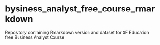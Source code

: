 # bysiness_analyst_free_course_rmarkdown
Repository containing Rmarkdown version and dataset for SF Education free Business Analyst Course

